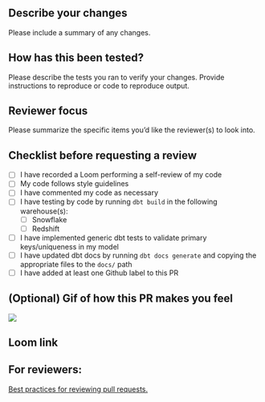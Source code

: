 ## Describe your changes
Please include a summary of any changes.

## How has this been tested?
Please describe the tests you ran to verify your changes.  Provide instructions to reproduce or code to reproduce output.

## Reviewer focus
Please summarize the specific items you’d like the reviewer(s) to look into.

## Checklist before requesting a review
- [ ]  I have recorded a Loom performing a self-review of my code
- [ ]  My code follows style guidelines
- [ ]  I have commented my code as necessary
- [ ]  I have testing by code by running `dbt build` in the following warehouse(s):
    - [ ]  Snowflake
    - [ ]  Redshift
- [ ]  I have implemented generic dbt tests to validate primary keys/uniqueness in my model
- [ ]  I have updated dbt docs by running `dbt docs generate` and copying the appropriate files to the `docs/` path
- [ ]  I have added at least one Github label to this PR

## (Optional) Gif of how this PR makes you feel
![](url)

## Loom link

## For reviewers:
[Best practices for reviewing pull requests.](https://www.notion.so/Pull-Request-Review-Best-Practices-b486354d76c04982889f2178fe777c1c)
